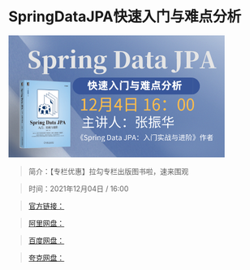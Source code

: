 # SpringDataJPA快速入门与难点分析

![img](../../assets/CioPOWGp0JWAY3IkAAIcGW1kZRs534.png)

> 简介：【专栏优惠】拉勾专栏出版图书啦，速来围观

> 时间：2021年12月04日 / 16:00

> [官方链接：]()

> [阿里网盘：]()

> [百度网盘：]()

> [夸克网盘：]()
